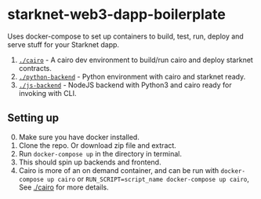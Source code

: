 # starknet-web3-dapp-boilerplate

Uses docker-compose to set up containers to build, test, run, deploy and serve stuff for your Starknet dapp.

1. [`./cairo`](cairo) - A cairo dev environment to build/run cairo and deploy starknet contracts.
2. [`./python-backend`](python-backend) - Python environment with cairo and starknet ready.
3. [`./js-backend`](js-backend) - NodeJS backend with Python3 and cairo ready for invoking with CLI.

## Setting up

0. Make sure you have docker installed.
1. Clone the repo. Or download zip file and extract.
2. Run `docker-compose up` in the directory in terminal.
3. This should spin up backends and frontend.
4. Cairo is more of an on demand container, and can be run with `docker-compose up cairo` or `RUN_SCRIPT=script_name docker-compose up cairo`, See [./cairo](cairo) for more details.
